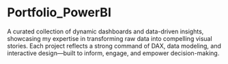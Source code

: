 # Portfolio_PowerBI
A curated collection of dynamic dashboards and data-driven insights, showcasing my expertise in transforming raw data into compelling visual stories. Each project reflects a strong command of DAX, data modeling, and interactive design—built to inform, engage, and empower decision-making.
